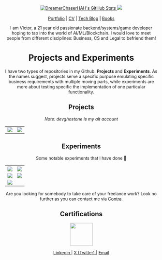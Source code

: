 
<p align="center">
  <a href="https://awesome-github-stats.azurewebsites.net/index.html??cardType=level&theme=material-palenight&preferLogin=true">    <img  alt="DreamerChaserHAH's GitHub Stats" src="https://awesome-github-stats.azurewebsites.net/user-stats/DreamerChaserHAH?cardType=level&theme=material-palenight&preferLogin=true" />  </a>
  <a href="https://wakatime.com/@6643be8b-bff8-43c4-b777-b3e0fcce3a75">
    <img src="https://wakatime.com/badge/user/6643be8b-bff8-43c4-b777-b3e0fcce3a75.svg"></img>
  </a>
  <br/>
    <br/>
  <a href="https://htetaung.com">Portfolio</a> |
  <a href="https://cv.htetaung.com">CV</a> |
  <a href="https://victorevolves.substack.com">Tech Blog</a> |
  <a href="https://books.htetaung.com">Books</a>
  <br>
</p>


<p align="center">
  I am Victor, a 21 year old passionate backend/systems/game developer hoping to tap into the world of AI/ML/Blockchain. I would love to meet people from different disciplines: Business, CS and Legal to befriend them!
</p>

<h1 align="center">Projects and Experiments</h1>
<p align="center">I have two types of repositories in my Github. <b>Projects</b> and <b>Experiments</b>. As the names suggest, projects serve a specific purpose emulating specific business requirements with multiple moving parts, while experiments are more about testing specific the implementation of one particular functionality.</p>
<h2 align="center">Projects</h2>
<p align="center">
  <i align="center">Note: devghostone is my alt account</i>
</p>
<table align="center">
  <tr>
    <td>
      <a>
        <img src="https://github-readme-stats.vercel.app/api/pin/?username=devghostone&repo=chess-company&theme=material-palenight&show_owner=true"/>
      </a>
    </td>
      <td>
      <a href="https://github.com/DreamerChaserHAH/becat-burmese-english-annotator">
        <img src="https://github-readme-stats.vercel.app/api/pin/?username=DreamerChaserHAH&repo=becat-burmese-english-annotator&theme=material-palenight"/>
      </a>
    </td>
  </tr>
</table>
<h2 align="center">Experiments</h2>
<p align="center">Some notable experiments that I have done 👀</p>
<table align="center">
  <tr>
    <td>
      <a href="https://github.com/DreamerChaserHAH/gpu-conway-game-of-life">
        <img src="https://github-readme-stats.vercel.app/api/pin/?username=DreamerChaserHAH&repo=gpu-conway-game-of-life&theme=material-palenight"/>
      </a>
    </td>
    <td>
      <a href="https://github.com/DreamerChaserHAH/langchain-action-model-experiment">
        <img src="https://github-readme-stats.vercel.app/api/pin/?username=DreamerChaserHAH&repo=langchain-action-model-experiment&theme=material-palenight"/>
      </a>
    </td>
  </tr>
  <tr>
      <td>
      <a href="https://github.com/DreamerChaserHAH/solana-data-account-experiment">
        <img src="https://github-readme-stats.vercel.app/api/pin/?username=DreamerChaserHAH&repo=solana-data-account-experiment&theme=material-palenight"/>
      </a>
    </td>
    <td>
      <a href="https://github.com/DreamerChaserHAH/simple-edit">
        <img src="https://github-readme-stats.vercel.app/api/pin/?username=DreamerChaserHAH&repo=simple-edit&theme=material-palenight"/>
      </a>
    </td>
  </tr>
  <tr>
    <td>
      <a href="https://github.com/DreamerChaserHAH/python-is-even-neural-network-classifier-experiment">
        <img src="https://github-readme-stats.vercel.app/api/pin/?username=DreamerChaserHAH&repo=python-is-even-neural-network-classifier-experiment&theme=material-palenight"/>
      </a>
    </td>
  </tr>
</table>

<p align="center">
  Are you looking for somebody to take care of your freelance work? Look no further as you can contact me via <a href="https://contra.com/dreamerethan?utm_campaign=social_sharing&utm_medium=independent_share&utm_source=copy_link">Contra</a>.
</p>

<h2 align="center">Certifications</h2>
<p align="center">
  <a href="https://www.credly.com/badges/58b9a9c0-3719-4411-96d9-6df226df43ea/public_url">
    <img src="https://images.credly.com/images/44994cda-b5b0-44cb-9a6d-d29b57163073/image.png" width="75" height="75"/>
  </a>
</p>

<p align="center">
  <a href="https://www.linkedin.com/in/victorevolves/">
    Linkedin
  </a> | 
  <a href="https://x.com/victorevolves">
    X (Twitter)
  </a> |
  <a href="contact@htetaung.com">
    Email
  </a>
</p>
